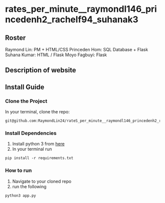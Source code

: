 # rates_per_minute__raymondl146_princedenh2_rachelf94_suhanak3
## Roster
Raymond Lin: PM + HTML/CSS
Princeden Hom: SQL Database + Flask 
Suhana Kumar: HTML / Flask
Moyo Fagbuyi: Flask


## Description of website

## Install Guide
### Clone the Project
In your terminal, clone the repo:
```
git@github.com:RaymondLin24/rateS_per_minute__raymondl146_princedenh2_rachelf94_suhanak3.git
```
### Install Dependencies 
1. Install python 3 from [here](https://www.python.org/downloads/)
2. In your terminal run 
```
pip install -r requirements.txt
```
 
### How to run
1. Navigate to your cloned repo
2. run the following
```
python3 app.py
```
